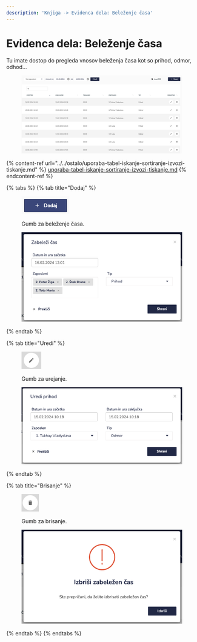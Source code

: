 ```yaml
---
description: 'Knjiga -> Evidenca dela: Beleženje časa'
---
```


# Evidenca dela: Beleženje časa

Tu imate dostop do pregleda vnosov beleženja časa kot so prihod, odmor, odhod...

<figure><img src="../../.gitbook/assets/image (13).png" alt=""><figcaption></figcaption></figure>

{% content-ref url="../../ostalo/uporaba-tabel-iskanje-sortiranje-izvozi-tiskanje.md" %}
[uporaba-tabel-iskanje-sortiranje-izvozi-tiskanje.md](../../ostalo/uporaba-tabel-iskanje-sortiranje-izvozi-tiskanje.md)
{% endcontent-ref %}

{% tabs %}
{% tab title="Dodaj" %}
<figure><img src="../../.gitbook/assets/image (5).png" alt=""><figcaption><p>Gumb za beleženje časa.</p></figcaption></figure>

<figure><img src="../../.gitbook/assets/image (6).png" alt=""><figcaption></figcaption></figure>
{% endtab %}

{% tab title="Uredi" %}
<figure><img src="../../.gitbook/assets/image (9).png" alt=""><figcaption><p>Gumb za urejanje.</p></figcaption></figure>

<figure><img src="../../.gitbook/assets/image (8).png" alt=""><figcaption></figcaption></figure>
{% endtab %}

{% tab title="Brisanje" %}
<figure><img src="../../.gitbook/assets/image (10).png" alt=""><figcaption><p>Gumb za brisanje.</p></figcaption></figure>

<figure><img src="../../.gitbook/assets/image (11).png" alt=""><figcaption></figcaption></figure>
{% endtab %}
{% endtabs %}
